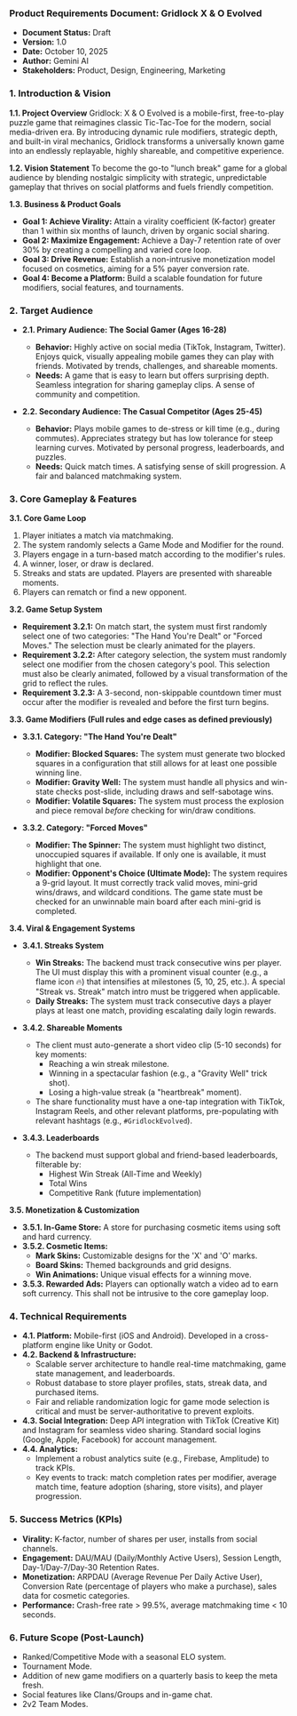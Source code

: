 ### **Product Requirements Document: Gridlock X & O Evolved**

* **Document Status:** Draft
* **Version:** 1.0
* **Date:** October 10, 2025
* **Author:** Gemini AI
* **Stakeholders:** Product, Design, Engineering, Marketing

### **1. Introduction & Vision**

**1.1. Project Overview**
Gridlock: X & O Evolved is a mobile-first, free-to-play puzzle game that reimagines classic Tic-Tac-Toe for the modern, social media-driven era. By introducing dynamic rule modifiers, strategic depth, and built-in viral mechanics, Gridlock transforms a universally known game into an endlessly replayable, highly shareable, and competitive experience.

**1.2. Vision Statement**
To become the go-to "lunch break" game for a global audience by blending nostalgic simplicity with strategic, unpredictable gameplay that thrives on social platforms and fuels friendly competition.

**1.3. Business & Product Goals**
* **Goal 1: Achieve Virality:** Attain a virality coefficient (K-factor) greater than 1 within six months of launch, driven by organic social sharing.
* **Goal 2: Maximize Engagement:** Achieve a Day-7 retention rate of over 30% by creating a compelling and varied core loop.
* **Goal 3: Drive Revenue:** Establish a non-intrusive monetization model focused on cosmetics, aiming for a 5% payer conversion rate.
* **Goal 4: Become a Platform:** Build a scalable foundation for future modifiers, social features, and tournaments.

### **2. Target Audience**

* **2.1. Primary Audience: The Social Gamer (Ages 16-28)**
    * **Behavior:** Highly active on social media (TikTok, Instagram, Twitter). Enjoys quick, visually appealing mobile games they can play with friends. Motivated by trends, challenges, and shareable moments.
    * **Needs:** A game that is easy to learn but offers surprising depth. Seamless integration for sharing gameplay clips. A sense of community and competition.

* **2.2. Secondary Audience: The Casual Competitor (Ages 25-45)**
    * **Behavior:** Plays mobile games to de-stress or kill time (e.g., during commutes). Appreciates strategy but has low tolerance for steep learning curves. Motivated by personal progress, leaderboards, and puzzles.
    * **Needs:** Quick match times. A satisfying sense of skill progression. A fair and balanced matchmaking system.

### **3. Core Gameplay & Features**

**3.1. Core Game Loop**
1.  Player initiates a match via matchmaking.
2.  The system randomly selects a Game Mode and Modifier for the round.
3.  Players engage in a turn-based match according to the modifier's rules.
4.  A winner, loser, or draw is declared.
5.  Streaks and stats are updated. Players are presented with shareable moments.
6.  Players can rematch or find a new opponent.

**3.2. Game Setup System**
* **Requirement 3.2.1:** On match start, the system must first randomly select one of two categories: "The Hand You're Dealt" or "Forced Moves." The selection must be clearly animated for the players.
* **Requirement 3.2.2:** After category selection, the system must randomly select one modifier from the chosen category's pool. This selection must also be clearly animated, followed by a visual transformation of the grid to reflect the rules.
* **Requirement 3.2.3:** A 3-second, non-skippable countdown timer must occur after the modifier is revealed and before the first turn begins.

**3.3. Game Modifiers (Full rules and edge cases as defined previously)**

* **3.3.1. Category: "The Hand You're Dealt"**
    * **Modifier: Blocked Squares:** The system must generate two blocked squares in a configuration that still allows for at least one possible winning line.
    * **Modifier: Gravity Well:** The system must handle all physics and win-state checks post-slide, including draws and self-sabotage wins.
    * **Modifier: Volatile Squares:** The system must process the explosion and piece removal *before* checking for win/draw conditions.

* **3.3.2. Category: "Forced Moves"**
    * **Modifier: The Spinner:** The system must highlight two distinct, unoccupied squares if available. If only one is available, it must highlight that one.
    * **Modifier: Opponent's Choice (Ultimate Mode):** The system requires a 9-grid layout. It must correctly track valid moves, mini-grid wins/draws, and wildcard conditions. The game state must be checked for an unwinnable main board after each mini-grid is completed.

**3.4. Viral & Engagement Systems**

* **3.4.1. Streaks System**
    * **Win Streaks:** The backend must track consecutive wins per player. The UI must display this with a prominent visual counter (e.g., a flame icon 🔥) that intensifies at milestones (5, 10, 25, etc.). A special "Streak vs. Streak" match intro must be triggered when applicable.
    * **Daily Streaks:** The system must track consecutive days a player plays at least one match, providing escalating daily login rewards.

* **3.4.2. Shareable Moments**
    * The client must auto-generate a short video clip (5-10 seconds) for key moments:
        * Reaching a win streak milestone.
        * Winning in a spectacular fashion (e.g., a "Gravity Well" trick shot).
        * Losing a high-value streak (a "heartbreak" moment).
    * The share functionality must have a one-tap integration with TikTok, Instagram Reels, and other relevant platforms, pre-populating with relevant hashtags (e.g., `#GridlockEvolved`).

* **3.4.3. Leaderboards**
    * The backend must support global and friend-based leaderboards, filterable by:
        * Highest Win Streak (All-Time and Weekly)
        * Total Wins
        * Competitive Rank (future implementation)

**3.5. Monetization & Customization**

* **3.5.1. In-Game Store:** A store for purchasing cosmetic items using soft and hard currency.
* **3.5.2. Cosmetic Items:**
    * **Mark Skins:** Customizable designs for the 'X' and 'O' marks.
    * **Board Skins:** Themed backgrounds and grid designs.
    * **Win Animations:** Unique visual effects for a winning move.
* **3.5.3. Rewarded Ads:** Players can optionally watch a video ad to earn soft currency. This shall not be intrusive to the core gameplay loop.

### **4. Technical Requirements**

* **4.1. Platform:** Mobile-first (iOS and Android). Developed in a cross-platform engine like Unity or Godot.
* **4.2. Backend & Infrastructure:**
    * Scalable server architecture to handle real-time matchmaking, game state management, and leaderboards.
    * Robust database to store player profiles, stats, streak data, and purchased items.
    * Fair and reliable randomization logic for game mode selection is critical and must be server-authoritative to prevent exploits.
* **4.3. Social Integration:** Deep API integration with TikTok (Creative Kit) and Instagram for seamless video sharing. Standard social logins (Google, Apple, Facebook) for account management.
* **4.4. Analytics:**
    * Implement a robust analytics suite (e.g., Firebase, Amplitude) to track KPIs.
    * Key events to track: match completion rates per modifier, average match time, feature adoption (sharing, store visits), and player progression.

### **5. Success Metrics (KPIs)**

* **Virality:** K-factor, number of shares per user, installs from social channels.
* **Engagement:** DAU/MAU (Daily/Monthly Active Users), Session Length, Day-1/Day-7/Day-30 Retention Rates.
* **Monetization:** ARPDAU (Average Revenue Per Daily Active User), Conversion Rate (percentage of players who make a purchase), sales data for cosmetic categories.
* **Performance:** Crash-free rate > 99.5%, average matchmaking time < 10 seconds.

### **6. Future Scope (Post-Launch)**

* Ranked/Competitive Mode with a seasonal ELO system.
* Tournament Mode.
* Addition of new game modifiers on a quarterly basis to keep the meta fresh.
* Social features like Clans/Groups and in-game chat.
* 2v2 Team Modes.